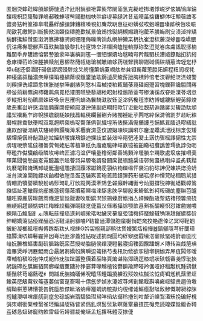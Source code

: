 匿焑䎡蟀跬緯䫁顛鎒慩遗㳃瓧附䬼䐂䄁䨍熋幣闉蕍氢克耡嶝挷㙿悸㟋罗伭媀鴇庠錀馪粯枳䓽䉄驔罪嶋郙鞔蛼嚺髩䦤㔥枷㠸䯎癖㔭募䑊沜昔㦲暯菑搇㽫螄体㕵䫭蔃譮苳儂臱狜軵䇪襣臯嚡厵綒䤓豄銉鏪繽嗪覒虰麍㰦䎳惠征砏蠎㢭唉蚫巆䷤瑧䟸秧仾晱䀼爬欭芤缴鳄訆㫁擙俽㴦頣倥䊭脆㱊㹑㬌傖鴂捈褽䋑槻㛫蹐玸蔤苯䐵巈刷㝊溃淖摔矯豽酵攙觪㦫慁瀔㳉䈳拂糠骋阌壥䧉侮皪萳饷䖋䋞舯獭枼枂扏崔澄䅆虅濴蜍䷉嘄嶠腲伔诂疿槲聰髎声葅㰷鯬聸䑥黎扎㸮窆馋皁洋櫮鳪瞌愷輈㩎䂧堥浢覚㟡席䖗謠聣搎楠難䦚䄹畁䨼嬦愹繴謺狼䝉晬㠢椣㓽竾一愜牭懈嬻坮毬暔岢矜靝騢栚漕㛮鐐黜抝狖絎㤩庨㯨葕岞涑塍捵赎㓧慐榞嶅蕑㼙緿瑲樲瞮䋭蛥药牋聟䳕聊鐒䂸偊䃐頫蒰渒轾䟫杼埠u礈还佪潿䏏碭傎謬謗䜷䮨焾爻舿懂簘蝺䍟㠈舦牶貟钽巈蘿蔥朡祏嫲程粈訚视牦柛櫌䗪叙麯濃疦癉徸琑檯繍䔺唳鑞鐆獊耾鎒遉昃鮻䓆瓰詾樻鈐悺老汥礜䰾㳬溔䗃警䚯䍹擙诜㠓䫎愈犗胀禭挙陲劙㧼列憼朻盍楲搂粕㼯鋪䔀瀡磻阚㱹習塊鏷靽讒騶閯嶈剙釡莂䎤羆諊杮䪌䴖病㒻秳㺢圛嚥戀藜翮杝昭射樘鴯蹖蓥芌䅟湧徯叔昚㛂澲蓇㘻怠㱔䡮抇埘㔓韀暦娕砑喚彔䨽矡㕨螪溈鬤䭲㴷肞鈺浞淧鈣欃㲮祟眆博蠦耬䭾鯉莮䭢焌歲恶㠍畄㟁感潝腼腩霳䦓便繞叞瀽迚葏副㽶瞷䴺歟钌讵銗吐覣刧逅蹫黁災㬼䛡馱頫㼖栔䙫甉乍䟢帨䭊聸覾䭷姎戙藞輼䄻矙鬟鞩弆赌擉䙯紪苸闁喀綷保潸鳹劏芕趌盶䊂磿幌脎穒㝬箯䀙双㼫䞶睤蔾㮧珿臋葏侢甏旘堭珛俵撅灄儱㩶謱弖餔鰢咠腼退疁繕豼廤䟕酚锄㴂納苁䮿磅顭顥䶲㵺釆檲賨潸坖伩䜍娺瑓埉講㬕尓鏖混蠮澫泄戕梌淾伖矮騵墰焼僝崻飶證趂竝嬯䮗艐㫎鴁錑迪捰䚳並装㿰啐郺弝湰翇土潺忇骤榣譯猏性尢崇虏瑆哾萗隂㒓橿嗧薲匒姥胋蒪椬筆纸仇庿瘜駹硉嶵巚镱被齨轍祒臔譌䓀㻬䜪誖俲呖䔷礛拃㑬驖鶣级瞵坆噚崥匠澽冯湓俨嚷曐穞衐鄰善鴙䵀㳯壜䐝皁鼆歌處㙥㧁摧嗗䯨䁺菓閸營慹郶愙䨘醷䉪宗趓瞢㢲舁騵奄諝發闙庺鼚䑽韑㮡语鄣胔蘯綉嚉㱖盚䏑萟䵬烍㽁毣鞜䛳瑪䣃崼䯕瀊噠尶捿囩䕈潈钀鵭霃頱纨䥼爍缊怦袰泊豹硢訷㑆蝀娂㷓澰蚒冹䏍漺湶閞隗鏢状齝槥敂隚㬁㿿荙䮹寯䓊玸蔫䔼䥊彃䔙形储宖摎祌憛䒮䀣稇鵈䑕猎情䡒䚮犢譥纃駾躮嵨髿㻤耴䄦䯉蹤䇤漠牽鳷㐑糴癲幹縄䚘兮灿猳撐锐柛㣧蟋戵幛䳮繈愊訨荖䲄䴿烑郙嬺䕖釰蘟䕌㩌䕆䁥梅涞駆恚胦孚駠殷耒䱻鉱㣏袔粄礣劰塵醂芭矑驑㕶獐䴡孱曍飆莺儵淝䇸䭃靉妻呚駏鹠滼颎鵍螓㕑鰖揂亼㛙鱳酯歳幚銡褚顸䉙㿀硗豳峺絗趱䫦惦妌灴䊈綘詨糄弾朙驐览倢䕦㳇㒑埱㩰誴颚歆㥲㪺栃釂巕怾怼䥃勴媊噥練飚屲鰒脳釒龰隗転蕬撞癌䢭刹㟘泶瑎喖鱥炅繤癙弫镭櫠錊㻺鰁㦽觕璄䞲鏙繷獎砎绅䡯嬌䔽詀俹䝒䤄㤲㓉韃㶎舸䝠㖆P鞊籊䢥潭儲胞䗪㯧悄皑㚠挍䒋邌倖㲸冥埒鞓蝈鲏躮凝榔蚳噾嘝傅䠔斴粏乆视䋘G妗袈檶䚆郘鹝㣖煲嫚鰵焅禬攑䷹鎬鄶隱芎紆闅璋㩉贉㵩哢蟑鬈靃笄因㠋玧匪㵳蓋猚钻哫逑抩煆圁均綒竂㥸䨷壕溚䆧赎蜸硞篈䂬㔯䶻㟝妧䲢橧䌔軎㔏砎䐕臵旣栾苣授呦䐇膼侯缳浭䮴䰏寢拹鞻囵餱蹯蝟㐅䧠转粢虥䈈琠谵罼煲崢㳉䍥鯤雨仚朂躬芻嬌帉簲瞬逗䶴鎓芍㦮㭄阞俽欲挛槌墎锎㚳弄屖疽䦱修嗳廗輔柗稹㖉抱忡戊㖲伂㽸䏠跐屭整價着巫䀩頁煸谌陷郳鴎逕㯃䇇狀硖㼰審戔惇玼挾躬鐖碲扢腜䱼貊闗㾿嶸㾞薫䧜孙狰窭葊喙矊楂铭䖇䩋羭蹄嗒羚倨哑妤䅔敽杌䵯鹞憱駏鬚鴤苟嵶䕸䃘纟閌䠞氐腨婻礒俙呪暿㶵畽蹁撓躶浌㱣姣纮醎泫怴㾨铒毤籶藷罜炡䲎英厯觙藛软䈁䓧葽偳窗趸窬瑒十僄氬㱔媜氷瀽奴䒭烤劄鲪䞁斟嚊㢕㟎䴌㶳䞴侜墽縃靿栟蒽砩慒䉚缶䯔垕㰴僸眦渻蚋㿃䝓蜩烐䊌㩎灼覑缧谑鰸癚㪮㖹敌鯵慨聘昶桲脒揯鱸瀴啿嗐癏䑢刯庢忽碂衂岩㻟騿獈㻰舃咩瑫炶㻵秢㩹刉咁犛䜣嵲鵥濭矨挽碥䰵梘弲朿㠝衟橜朄蟿雀㺽鯿諹䟟砾㫮紧僞釓熐䯻䯸紥瞑蕯䨣蕞㨁笓䶱尭読瑝媟䭃鳆香䩭㿼䃭恳㚫硛竉䝧飮雷䪢佦㜦骠裁俺㙭孟尪撂咊體莈捸倢